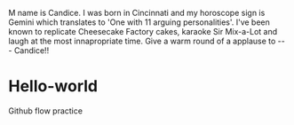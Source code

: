 M name is Candice. I was born in Cincinnati and my horoscope sign is Gemini which translates to 'One with 11 arguing personalities'. I've been known to replicate Cheesecake Factory cakes, karaoke Sir Mix-a-Lot and laugh at the most innapropriate time. Give a warm round of a applause to --- Candice!!
# Hello-world
Github flow practice 
